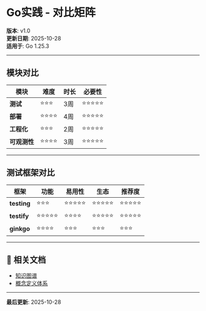 # Go实践 - 对比矩阵

**版本**: v1.0  
**更新日期**: 2025-10-28  
**适用于**: Go 1.25.3

---

## 模块对比

| 模块 | 难度 | 时长 | 必要性 |
|------|------|------|-------|
| **测试** | ⭐⭐⭐ | 3周 | ⭐⭐⭐⭐⭐ |
| **部署** | ⭐⭐⭐⭐ | 4周 | ⭐⭐⭐⭐⭐ |
| **工程化** | ⭐⭐⭐ | 2周 | ⭐⭐⭐⭐⭐ |
| **可观测性** | ⭐⭐⭐⭐ | 3周 | ⭐⭐⭐⭐⭐ |

---

## 测试框架对比

| 框架 | 功能 | 易用性 | 生态 | 推荐度 |
|------|------|-------|------|-------|
| **testing** | ⭐⭐⭐ | ⭐⭐⭐⭐⭐ | ⭐⭐⭐⭐⭐ | ⭐⭐⭐⭐⭐ |
| **testify** | ⭐⭐⭐⭐⭐ | ⭐⭐⭐⭐ | ⭐⭐⭐⭐⭐ | ⭐⭐⭐⭐⭐ |
| **ginkgo** | ⭐⭐⭐⭐ | ⭐⭐⭐ | ⭐⭐⭐ | ⭐⭐⭐ |

---

## 🔗 相关文档

- [知识图谱](./00-知识图谱.md)
- [概念定义体系](./00-概念定义体系.md)

---

**最后更新**: 2025-10-28
